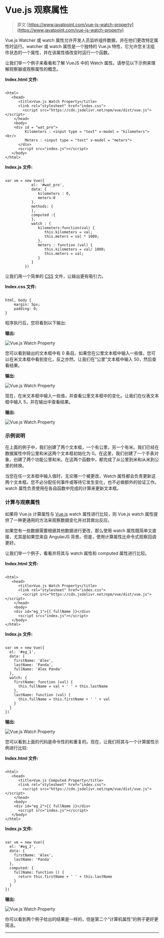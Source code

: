 # Vue.js 观察属性

> 原文:[https://www.javatpoint.com/vue-js-watch-property](https://www.javatpoint.com/vue-js-watch-property)

Vue.js Watcher 或 watch 属性允许开发人员监听组件数据，并在他们更改特定属性时运行。watcher 或 watch 属性是一个独特的 Vue.js 特性，它允许您关注组件状态的一个属性，并在该属性值改变时运行一个函数。

让我们举一个例子来看看和了解 VueJS 中的 Watch 属性。请参见以下示例来理解观察器或观察属性的概念。

**Index.html 文件:**

```

<html>
   <head>
      <title>Vue.js Watch Property</title>
      <link rel="stylesheet" href="index.css">
        <script src="https://cdn.jsdelivr.net/npm/vue/dist/vue.js"></script>
    </head>
    <body>
    <div id = "wat_pro">
         Kilometers : <input type = "text" v-model = "kilometers"><br/>
         Meters : <input type = "text" v-model = "meters">
      </div>
      <script src="index.js"></script>
   </body>
</html>

```

**Index.js 文件:**

```

var vm = new Vue({
            el: '#wat_pro',
            data: {
               kilometers : 0,
               meters:0
            },
            methods: {
            },
            computed :{
            },
            watch : {
               kilometers:function(val) {
                  this.kilometers = val;
                  this.meters = val * 1000;
               },
               meters : function (val) {
                  this.kilometers = val/ 1000;
                  this.meters = val;
               }
            }
         })

```

让我们用一个简单的 [CSS](https://www.javatpoint.com/css-tutorial) 文件，让输出更有吸引力。

**Index.css 文件:**

```

html, body {
    margin: 5px;
    padding: 0;
}

```

程序执行后，您将看到以下输出:

**输出:**

![Vue.js Watch Property](../Images/3f45c299c2942cc031ee1348f65e247d.png)

您可以看到输出的文本框中有 0 条目。如果您在公里文本框中输入一些值，您可以在米文本框中看到变化，反之亦然。让我们在“公里”文本框中输入 50，然后查看结果。

**输出:**

![Vue.js Watch Property](../Images/5f88ce862de6b9144b1217806d810d0c.png)

现在，在米文本框中输入一些值，并查看公里文本框中的变化。让我们在仪表文本框中输入 5，并在输出中查看结果。

**输出:**

![Vue.js Watch Property](../Images/c09cbd3d23b564b52ac9e44c5bbcf056.png)

### 示例说明

在上面的例子中，我们创建了两个文本框，一个有公里，另一个有米。我们已经在数据属性中将公里和米这两个文本框初始化为 0。在这里，我们创建了一个手表对象，创建了两个功能公里和米。在这两个函数中，都完成了从公里到米和从米到公里的转换。

当您在任一文本框中输入值时，无论哪一个被更改，Watch 属性都会负责更新这两个文本框。您不必分配任何事件或等待它发生变化，也不必做额外的验证工作。watch 属性负责使用在各自函数中完成的计算来更新文本框。

### 计算与观察属性

如果将 Vue.js 计算属性与 [Vue.js](https://www.javatpoint.com/vue-js) watch 属性进行比较，则 Vue.js watch 属性提供了一种更通用的方法来观察数据变化并对其做出反应。

如果您有一些数据需要根据其他数据进行更改，那么使用 watch 属性既简单又直接，尤其是如果您来自 AngularJS 背景。但是，使用计算属性比命令式观察回调更好。

让我们举一个例子，看看并将其与 watch 属性和 computed 属性进行比较。

**Index.html 文件:**

```

<html>
   <head>
      <title>Vue.js Watch Property</title>
      <link rel="stylesheet" href="index.css">
        <script src="https://cdn.jsdelivr.net/npm/vue/dist/vue.js"></script>
    </head>
    <body>
    <div id="eg_1">{{ fullName }}</div>
      <script src="index.js"></script>
   </body>
</html>

```

**Index.js 文件:**

```

var vm = new Vue({
  el: '#eg_1',
  data: {
    firstName: 'Alex',
    lastName: 'Panda',
    fullName: 'Alex Panda'
  },
  watch: {
    firstName: function (val) {
      this.fullName = val + ' ' + this.lastName
    },
    lastName: function (val) {
      this.fullName = this.firstName + ' ' + val
    }
  }
})

```

**输出:**

![Vue.js Watch Property](../Images/6369b92ec95f465ad672268e199feb0e.png)

您可以看到上面的代码是命令性的和重复的。现在，让我们将其与一个计算属性示例进行比较:

**Index.html 文件:**

```

<html>
   <head>
      <title>Vue.js Computed Property</title>
      <link rel="stylesheet" href="index.css">
        <script src="https://cdn.jsdelivr.net/npm/vue/dist/vue.js"></script>
    </head>
    <body>
    <div id="eg_2">{{ fullName }}</div>
      <script src="index.js"></script>
   </body>
</html>

```

**Index.js 文件:**

```

var vm = new Vue({
  el: '#eg_2',
  data: {
    firstName: 'Alex',
    lastName: 'Panda'
  },
  computed: {
    fullName: function () {
      return this.firstName + ' ' + this.lastName
    }
  }
})

```

**输出:**

![Vue.js Watch Property](../Images/93bd59b3eddebf671dc48fe37a0317de.png)

你可以看到两个例子给出的结果是一样的，但是第二个“计算机属性”的例子更好更简洁。

* * *